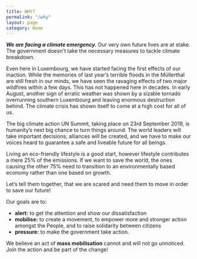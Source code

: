 ```yaml
---
title: WHY?
permalink: "/why"
layout: page
category: Home
---
```


***We are facing a climate emergency.*** Our very own future lives are at stake. The government doesn't take the necessary measures to tackle climate breakdown.

Even here in Luxembourg, we have started facing the first effects of our inaction.
While the memories of last year’s terrible floods in the Müllerthal are still fresh in our minds, we have seen the ravaging effects of two major wildfires within a few days. This has not happened here in decades. In early August, another sign of erratic weather was shown by a sizable tornado overrunning southern Luxembourg and leaving enormous destruction behind. The climate crisis has shown itself to come at a high cost for all of us.

The big climate action UN Summit, taking place on 23rd September 2019, is humanity’s next big chance to turn things around. The world leaders will take important decisions; alliances will be created, and we have to make our voices heard to guarantee a safe and liveable future for all beings.

Living an eco-friendly lifestyle is a good start, however lifestyle contributes a mere 25% of the emissions. If we want to save the world, the ones causing the other 75% need to transition to an environmentally based economy rather than one based on growth.

Let’s tell them together, that we are scared and need them to move in order to save our future!

Our goals are to:
 - **alert:** to get the attention and show our dissatisfaction
 - **mobilise:** to create a movement, to empower more and stronger action amongst the People, and to raise solidarity between citizens
 - **pressure:** to make the government take action.
 
We believe an act of **mass mobilisation** cannot and will not go unnoticed. Join the action and be part of the change!